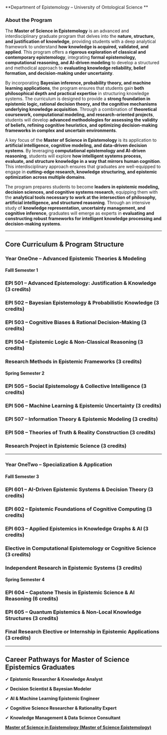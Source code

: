 **Department of Epistemology – University of Ontological Science **

### **About the Program**

The **Master of Science in Epistemology** is an advanced and interdisciplinary graduate program that delves into the **nature, structure, and justification of knowledge**, providing students with a deep analytical framework to understand **how knowledge is acquired, validated, and applied**. This program offers a **rigorous exploration of classical and contemporary epistemology**, integrating **formal epistemology, computational reasoning, and AI-driven modeling** to develop a structured and methodical approach to **evaluating knowledge reliability, belief formation, and decision-making under uncertainty**.

By incorporating **Bayesian inference, probability theory, and machine learning applications**, the program ensures that students gain **both philosophical depth and practical expertise** in structuring knowledge systems. The curriculum is designed to provide a **strong foundation in epistemic logic, rational decision theory, and the cognitive mechanisms underlying knowledge acquisition**. Through a combination of **theoretical coursework, computational modeling, and research-oriented projects**, students will develop **advanced methodologies for assessing the validity of beliefs, refining cognitive heuristics, and optimizing decision-making frameworks in complex and uncertain environments**.

A key focus of the **Master of Science in Epistemology** is its application to **artificial intelligence, cognitive modeling, and data-driven decision systems**. By leveraging **computational epistemology and AI-driven reasoning**, students will explore **how intelligent systems process, evaluate, and structure knowledge in a way that mirrors human cognition**. This interdisciplinary approach ensures that graduates are well-equipped to engage in **cutting-edge research, knowledge structuring, and epistemic optimization across multiple domains**.

The program prepares students to become **leaders in epistemic modeling, decision sciences, and cognitive systems research**, equipping them with the **analytical tools necessary to work at the intersection of philosophy, artificial intelligence, and structured reasoning**. Through an intensive study of **knowledge representation, uncertainty management, and cognitive inference**, graduates will emerge as experts in **evaluating and constructing robust frameworks for intelligent knowledge processing and decision-making systems**.

---

## **Core Curriculum & Program Structure**

### **Year OneOne – Advanced Epistemic Theories & Modeling**

#### **Falll Semester 1**

### **EPI 501** – Advanced Epistemology: Justification & Knowledge (3 credits)

### **EPI 502** – Bayesian Epistemology & Probabilistic Knowledge (3 credits)

### **EPI 503** – Cognitive Biases & Rational Decision-Making (3 credits)

### **EPI 504** – Epistemic Logic & Non-Classical Reasoning (3 credits)

### Research Methods in Epistemic Frameworks (3 credits)

#### **Spring Semester 2**

### **EPI 505** – Social Epistemology & Collective Intelligence (3 credits)

### **EPI 506** – Machine Learning & Epistemic Uncertainty (3 credits)

### **EPI 507** – Information Theory & Epistemic Modeling (3 credits)

### **EPI 508** – Theories of Truth & Reality Construction (3 credits)

### Research Project in Epistemic Science (3 credits)

---

### **Year OneTwo – Specialization & Application**

#### **Falll Semester 3**

### **EPI 601** – AI-Driven Epistemic Systems & Decision Theory (3 credits)

### **EPI 602** – Epistemic Foundations of Cognitive Computing (3 credits)

### **EPI 603** – Applied Epistemics in Knowledge Graphs & AI (3 credits)

### Elective in Computational Epistemology or Cognitive Science (3 credits)

### Independent Research in Epistemic Systems (3 credits)

#### **Spring Semester 4**

### **EPI 604** – Capstone Thesis in Epistemic Science & AI Reasoning (6 credits)

### **EPI 605** – Quantum Epistemics & Non-Local Knowledge Structures (3 credits)

### Final Research Elective or Internship in Epistemic Applications (3 credits)

---

## **Career Pathways for Master of Science Epistemics Graduates**

✔ **Epistemic Researcher & Knowledge Analyst**

✔ **Decision Scientist & Bayesian Modeler**

✔ **AI & Machine Learning Epistemic Engineer**

✔ **Cognitive Science Researcher & Rationality Expert**

✔ **Knowledge Management & Data Science Consultant**

[**Master of Science in Epistemology (Master of Science Epistemology)**](https://www.notion.so/Master-of-Science-in-Epistemology-M-Sc-Epistemology-1952c2ffeee280b9af41cbdc9f4c9f72?pvs=21)